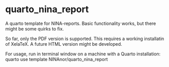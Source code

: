 # quarto_nina_report
A quarto template for NINA-reports. Basic functionality works, but there might be some quirks to fix.

So far, only the PDF version is supported. This requires a working installatin of XelaTeX. A future HTML version might be developed.

For usage, run in terminal window on a machine with a Quarto installation:
quarto use template NINAnor/quarto_nina_report
